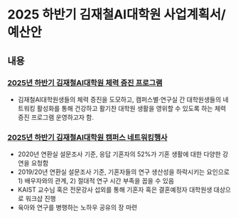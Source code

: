 2025 하반기 김재철AI대학원 사업계획서/예산안
===

## 내용

### [2025년 하반기 김재철AI대학원 체력 증진 프로그램](체력증진프로그램.md)

- 김재철AI대학원생들의 체력 증진을 도모하고, 캠퍼스별·연구실 간 대학원생들의 네트워킹 활성화를 통해 건강하고 활기찬 대학원 생활을 영위할 수 있도록 하는 체력 증진 프로그램 운영하고자 함.


### [2025년 하반기 김재철AI대학원 캠퍼스 네트워킹행사](캠퍼스네트워킹행사.md)

- 2020년 연환실 설문조사 기준, 응답 기혼자의 52%가 기혼 생활에 대한 다양한 강연을 요청함
- 2019/20년 연환실 설문조사 기준, 기혼자들의 연구 생산성을 하락시키는 요인으로 1) 배우자와의 관계, 2) 절대적 연구 시간 부족을 꼽을 수 있음
- KAIST 교수님 혹은 전문강사 섭외를 통해 기혼자 혹은 결혼예정자 대학원생 대상으로 워크샵 진행
- 육아와 연구를 병행하는 노하우 공유의 장 마련
